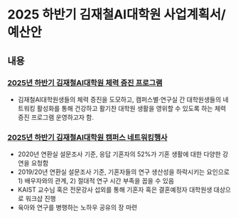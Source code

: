 2025 하반기 김재철AI대학원 사업계획서/예산안
===

## 내용

### [2025년 하반기 김재철AI대학원 체력 증진 프로그램](체력증진프로그램.md)

- 김재철AI대학원생들의 체력 증진을 도모하고, 캠퍼스별·연구실 간 대학원생들의 네트워킹 활성화를 통해 건강하고 활기찬 대학원 생활을 영위할 수 있도록 하는 체력 증진 프로그램 운영하고자 함.


### [2025년 하반기 김재철AI대학원 캠퍼스 네트워킹행사](캠퍼스네트워킹행사.md)

- 2020년 연환실 설문조사 기준, 응답 기혼자의 52%가 기혼 생활에 대한 다양한 강연을 요청함
- 2019/20년 연환실 설문조사 기준, 기혼자들의 연구 생산성을 하락시키는 요인으로 1) 배우자와의 관계, 2) 절대적 연구 시간 부족을 꼽을 수 있음
- KAIST 교수님 혹은 전문강사 섭외를 통해 기혼자 혹은 결혼예정자 대학원생 대상으로 워크샵 진행
- 육아와 연구를 병행하는 노하우 공유의 장 마련
